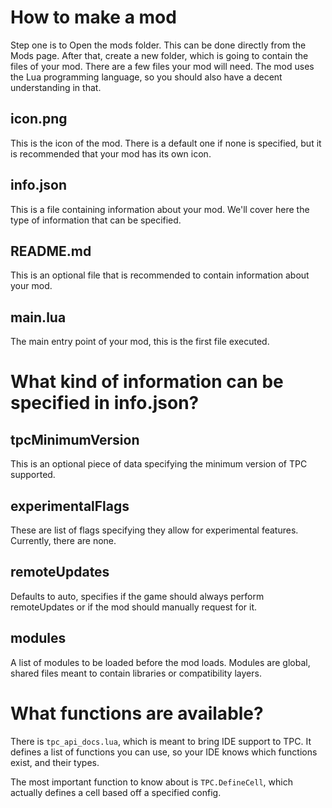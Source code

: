 # How to make a mod

Step one is to Open the mods folder. This can be done directly from the Mods page.
After that, create a new folder, which is going to contain the files of your mod.
There are a few files your mod will need.
The mod uses the Lua programming language, so you should also have a decent understanding in that.

## icon.png

This is the icon of the mod. There is a default one if none is specified, but it is recommended that your mod has its own icon.

## info.json

This is a file containing information about your mod. We'll cover here the type of information that can be specified.

## README.md

This is an optional file that is recommended to contain information about your mod.

## main.lua

The main entry point of your mod, this is the first file executed.

# What kind of information can be specified in info.json?

## tpcMinimumVersion

This is an optional piece of data specifying the minimum version of TPC supported.

## experimentalFlags

These are list of flags specifying they allow for experimental features. Currently, there are none.

## remoteUpdates

Defaults to auto, specifies if the game should always perform remoteUpdates or if the mod should manually request for it.

## modules

A list of modules to be loaded before the mod loads. Modules are global, shared files meant to contain libraries or compatibility layers.

# What functions are available?

There is `tpc_api_docs.lua`, which is meant to bring IDE support to TPC. It defines a list of functions you can use, so your IDE knows which functions exist, and their types.

The most important function to know about is `TPC.DefineCell`, which actually defines a cell based off a specified config.